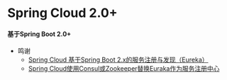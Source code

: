 # Spring Cloud 2.0+ #
#### 基于Spring Boot 2.0+ ####

- 鸣谢
  + [Spring Cloud 基于Spring Boot 2.x的服务注册与发现（Eureka）](https://blog.csdn.net/yy1098029419/article/details/80405345)
  + [Spring Cloud使用Consul或Zookeeper替换Euraka作为服务注册中心](https://blog.csdn.net/m0_37708181/article/details/80887689)